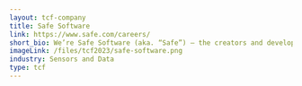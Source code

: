 ```yaml
---
layout: tcf-company
title: Safe Software
link: https://www.safe.com/careers/
short_bio: We’re Safe Software (aka. “Safe”) — the creators and developers of FME, the data integration platform with the best support for spatial data. Based out of Surrey, Canada, we are a team of more than 190 Safers with over 150 partners worldwide who are dedicated to helping data users around the world discover the power that their data holds.
imageLink: /files/tcf2023/safe-software.png
industry: Sensors and Data
type: tcf
---
```

